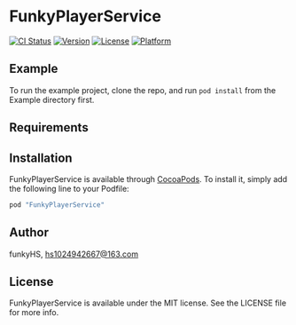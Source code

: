 # FunkyPlayerService

[![CI Status](http://img.shields.io/travis/funkyHS/FunkyPlayerService.svg?style=flat)](https://travis-ci.org/funkyHS/FunkyPlayerService)
[![Version](https://img.shields.io/cocoapods/v/FunkyPlayerService.svg?style=flat)](http://cocoapods.org/pods/FunkyPlayerService)
[![License](https://img.shields.io/cocoapods/l/FunkyPlayerService.svg?style=flat)](http://cocoapods.org/pods/FunkyPlayerService)
[![Platform](https://img.shields.io/cocoapods/p/FunkyPlayerService.svg?style=flat)](http://cocoapods.org/pods/FunkyPlayerService)

## Example

To run the example project, clone the repo, and run `pod install` from the Example directory first.

## Requirements

## Installation

FunkyPlayerService is available through [CocoaPods](http://cocoapods.org). To install
it, simply add the following line to your Podfile:

```ruby
pod "FunkyPlayerService"
```

## Author

funkyHS, hs1024942667@163.com

## License

FunkyPlayerService is available under the MIT license. See the LICENSE file for more info.
